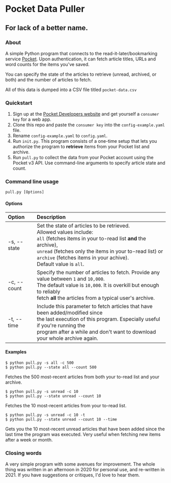 # Pocket Data Puller

## For lack of a better name.

### About

A simple Python program that connects to the read-it-later/bookmarking service [Pocket](https://getpocket.com). Upon authentication, it can fetch article titles, URLs and word counts for the items you've saved.

You can specify the state of the articles to retrieve (unread, archived, or both) and the number of articles to fetch.

All of this data is dumped into a CSV file titled `pocket-data.csv`

### Quickstart

1. Sign up at the [Pocket Developers website](https://getpocket.com/developer/docs/overview) and get yourself a `consumer key` for a web app.
2. Clone this repo and paste the `consumer key` into the `config-example.yaml` file.
3. Rename `config-example.yaml` to `config.yaml`.
4. Run `init.py`. This program consists of a one-time setup that lets you authorize the program to **retrieve** items from your Pocket list and archive.
5. Run `pull.py` to collect the data from your Pocket account using the Pocket v3 API. Use command-line arguments to specify article state and count.

### Command line usage

`pull.py [Options]`

#### Options

| Option | Description |
| :---   | :---        |
| -s, --state| Set the state of articles to be retrieved.<br>Allowed values include:<br>`all` (fetches items in your to-read list **and** the archive),<br>`unread` (fetches only the items in your to-read list) or<br>`archive` (fetches items in your achive).<br>Default value is `all`.|
| -c, --count| Specify the number of articles to fetch. Provide any value between `1` and `10,000`.<br>The default value is `10,000`. It is overkill but enough to reliably <br>fetch **all** the articles from a typical user's archive.|
| -t, --time| Include this parameter to fetch articles that have been added/modified since<br> the last execution of this program. Especially useful if you're running the<br> program after a while and don't want to download your whole archive again.|

#### Examples

`$ python pull.py -s all -c 500`<br>
`$ python pull.py --state all --count 500`

Fetches the 500 most-recent articles from both your to-read list and your archive.

`$ python pull.py -s unread -c 10`<br>
`$ python pull.py --state unread --count 10`

Fetches the 10 most-recent articles from your to-read list.

`$ python pull.py -s unread -c 10 -t`<br>
`$ python pull.py --state unread --count 10 --time`

Gets you the 10 most-recent unread articles that have been added since the last time the program was executed. Very useful when fetching new items after a week or month.

### Closing words

A very simple program with some avenues for improvement. The whole thing was written in an afternoon in 2020 for personal use, and re-written in 2021. If you have suggestions or critiques, I'd love to hear them.